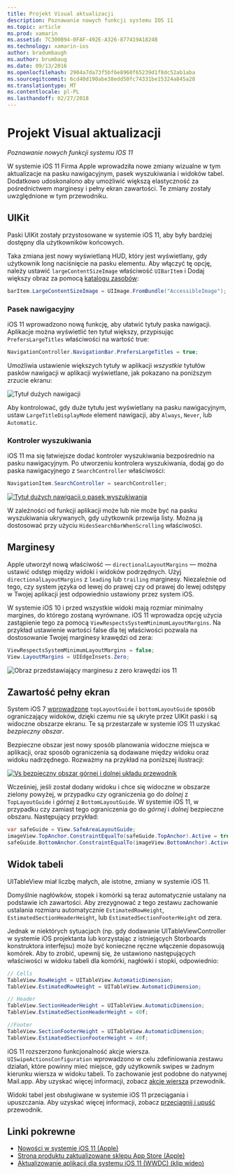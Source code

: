 ```yaml
---
title: Projekt Visual aktualizacji
description: Poznawanie nowych funkcji systemu IOS 11
ms.topic: article
ms.prod: xamarin
ms.assetid: 7C300B94-0FAF-492E-A326-877419A1824B
ms.technology: xamarin-ios
author: bradumbaugh
ms.author: brumbaug
ms.date: 09/13/2016
ms.openlocfilehash: 2904a7da73f5bf6e8960f65239d1f8dc52ab1aba
ms.sourcegitcommit: 6cd40d190abe38edd50fc74331be15324a845a28
ms.translationtype: MT
ms.contentlocale: pl-PL
ms.lasthandoff: 02/27/2018
---
```

# <a name="visual-design-updates"></a>Projekt Visual aktualizacji

_Poznawanie nowych funkcji systemu IOS 11_

W systemie iOS 11 Firma Apple wprowadziła nowe zmiany wizualne w tym aktualizacje na pasku nawigacyjnym, pasek wyszukiwania i widoków tabel. Dodatkowo udoskonalono aby umożliwić większą elastyczność za pośrednictwem marginesy i pełny ekran zawartości. Te zmiany zostały uwzględnione w tym przewodniku.

## <a name="uikit"></a>UIKit

Paski UIKit zostały przystosowane w systemie iOS 11, aby były bardziej dostępny dla użytkowników końcowych.

Taka zmiana jest nowy wyświetlaną HUD, który jest wyświetlany, gdy użytkownik long naciśnięcie na pasku elementu. Aby włączyć tę opcję, należy ustawić `largeContentSizeImage` właściwość `UIBarItem` i Dodaj większy obraz za pomocą [katalogu zasobów](~/ios/app-fundamentals/images-icons/displaying-an-image.md):

```csharp
barItem.LargeContentSizeImage = UIImage.FromBundle("AccessibleImage");
```

### <a name="navigation-bar"></a>Pasek nawigacyjny
iOS 11 wprowadzono nową funkcję, aby ułatwić tytuły paska nawigacji. Aplikacje można wyświetlić ten tytuł większy, przypisując `PrefersLargeTitles` właściwości na wartość true:

```csharp
NavigationController.NavigationBar.PrefersLargeTitles = true;
```

Umożliwia ustawienie większych tytuły w aplikacji _wszystkie_ tytułów pasków nawigacji w aplikacji wyświetlane, jak pokazano na poniższym zrzucie ekranu:

![Tytuł dużych nawigacji](visual-design-images/image7.png)

Aby kontrolować, gdy duże tytułu jest wyświetlany na pasku nawigacyjnym, ustaw `LargeTitleDisplayMode` element nawigacji, aby `Always`, `Never`, lub `Automatic`.

### <a name="search-controller"></a>Kontroler wyszukiwania

iOS 11 ma się łatwiejsze dodać kontroler wyszukiwania bezpośrednio na pasku nawigacyjnym. Po utworzeniu kontrolera wyszukiwania, dodaj go do paska nawigacyjnego z `SearchController` właściwości:

```csharp
NavigationItem.SearchController = searchController;
```

[![Tytuł dużych nawigacji o pasek wyszukiwania](visual-design-images/image8-sml.png)](visual-design-images/image8-sml.png)

W zależności od funkcji aplikacji może lub nie może być na pasku wyszukiwania ukrywanych, gdy użytkownik przewija listy. Można ją dostosować przy użyciu `HidesSearchBarWhenScrolling` właściwości.

## <a name="margins"></a>Marginesy

Apple utworzył nową właściwość — `directionalLayoutMargins` — można ustawić odstęp między widoki i widoków podrzędnych. Użyj `directionalLayoutMargins` z `leading` lub `trailing` marginesy. Niezależnie od tego, czy system języka od lewej do prawej czy od prawej do lewej odstępy w Twojej aplikacji jest odpowiednio ustawiony przez system iOS.

W systemie iOS 10 i przed wszystkie widoki mają rozmiar minimalny margines, do którego zostaną wyrównane. iOS 11 wprowadza opcję użycia zastąpienie tego za pomocą `ViewRespectsSystemMinimumLayoutMargins`. Na przykład ustawienie wartości false dla tej właściwości pozwala na dostosowanie Twojej marginesy krawędzi od zera:

```csharp
ViewRespectsSystemMinimumLayoutMargins = false;
View.LayoutMargins = UIEdgeInsets.Zero;
```
![Obraz przedstawiający marginesu z zero krawędzi ios 11](visual-design-images/image9.png)

<a name="fullscreen" />

## <a name="full-screen-content"></a>Zawartość pełny ekran

System iOS 7 [wprowadzone](~/ios/platform/introduction-to-ios7/ios7-ui.md#fullscreen) `topLayoutGuide` i `bottomLayoutGuide` sposób ograniczający widoków, dzięki czemu nie są ukryte przez UIKit paski i są widoczne obszarze ekranu. Te są przestarzałe w systemie iOS 11 uzyskać _bezpieczny obszar_.

Bezpieczne obszar jest nowy sposób planowania widoczne miejsca w aplikacji, oraz sposób ograniczenia są dodawane między widoku oraz widoku nadrzędnego. Rozważmy na przykład na poniższej ilustracji:

[![Vs bezpieczny obszar górnej i dolnej układu przewodnik](visual-design-images/image10-sml.png)](visual-design-images/image10.png)

Wcześniej, jeśli został dodany widoku i chce się widoczne w obszarze zielony powyżej, w przypadku czy ograniczenia go do _dolnej_ z `TopLayoutGuide` i _górnej_ z `BottomLayoutGuide`. W systemie iOS 11, w przypadku czy zamiast tego ograniczenia go do _górnej_ i _dolnej_ bezpieczne obszaru. Następujący przykład:

```csharp
var safeGuide = View.SafeAreaLayoutGuide;
imageView.TopAnchor.ConstraintEqualTo(safeGuide.TopAnchor).Active = true;
safeGuide.BottomAnchor.ConstraintEqualTo(imageView.BottomAnchor).Active = true;
```

## <a name="table-view"></a>Widok tabeli

UITableView miał liczbę małych, ale istotne, zmiany w systemie iOS 11.

Domyślnie nagłówków, stopek i komórki są teraz automatycznie ustalany na podstawie ich zawartości. Aby zrezygnować z tego zestawu zachowanie ustalania rozmiaru automatycznie `EstimatedRowHeight`, `EstimatedSectionHeaderHeight`, lub `EstimatedSectionFooterHeight` od zera.

Jednak w niektórych sytuacjach (np. gdy dodawanie UITableViewController w systemie iOS projektanta lub korzystając z istniejących Storboards konstruktora interfejsu) może być konieczne ręczne włączenie dopasowują komórek. Aby to zrobić, upewnij się, że ustawiono następujących właściwości w widoku tabeli dla komórki, nagłówki i stopki, odpowiednio:

```csharp
// Cells
TableView.RowHeight = UITableView.AutomaticDimension;
TableView.EstimatedRowHeight = UITableView.AutomaticDimension;

// Header
TableView.SectionHeaderHeight = UITableView.AutomaticDimension;
TableView.EstimatedSectionHeaderHeight = 40f;

//Footer
TableView.SectionFooterHeight = UITableView.AutomaticDimension;
TableView.EstimatedSectionFooterHeight = 40f;

```

iOS 11 rozszerzono funkcjonalność akcje wiersza. `UISwipeActionsConfiguration` wprowadzono w celu zdefiniowania zestawu działań, które powinny mieć miejsce, gdy użytkownik swipes w żadnym kierunku wiersza w widoku tabeli. To zachowanie jest podobne do natywnej Mail.app. Aby uzyskać więcej informacji, zobacz [akcje wiersza](~/ios/user-interface/controls/tables/row-action.md) przewodnik.

Widoki tabel jest obsługiwane w systemie iOS 11 przeciągania i upuszczania. Aby uzyskać więcej informacji, zobacz [przeciągnij i upuść](~/ios/platform/introduction-to-ios11/drag-and-drop.md#uitableview) przewodnik.


## <a name="related-links"></a>Linki pokrewne

- [Nowości w systemie iOS 11 (Apple)](https://developer.apple.com/ios/)
- [Strona produktu zaktualizowane sklepu App Store (Apple)](https://developer.apple.com/app-store/product-page/)
- [Aktualizowanie aplikacji dla systemu iOS 11 (WWDC) (klip wideo)](https://developer.apple.com/videos/play/wwdc2017/204/)
